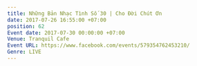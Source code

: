 ```yaml
---
title: Những Bản Nhạc Tình Số 30 | Cho Đời Chút Ơn
date: 2017-07-26 16:55:00 +07:00
position: 62
Event date: 2017-07-30 00:00:00 +07:00
Venue: Tranquil Cafe
Event URL: https://www.facebook.com/events/579354762453210/
Genre: LIVE
---
```


